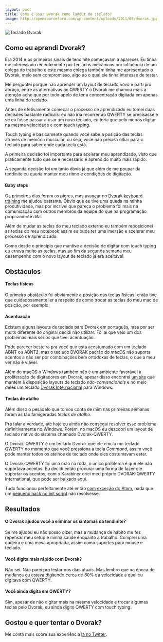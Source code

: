 ```yaml
---
layout: post
title: Como é usar Dvorak como layout de teclado?
image: http://opensourceforu.com/wp-content/uploads/2011/07/dvorak.jpg
---
```


![Teclado Dvorak](http://opensourceforu.com/wp-content/uploads/2011/07/dvorak.jpg)

## Como eu aprendi Dvorak?

Era 2014 e os primeiros sinais de tendinite começavam a aparecer. Eu tinha me interessado recentemente por teclados mecânicos por influência de um colega do trabalho e este mesmo colega também tinha me apresentado o Dvorak, meio sem compromisso, algo ao o qual ele tinha interesse de testar.

Me perguntei porque não aprender um layout de teclado novo e parti pro abraço, entre as alternativas ao QWERTY o Dvorak me chamou mais a atenção acho que por todo apelo de ter a concentração digitada em apenas uma linha do teclado.

Antes de efetivamente começar o processo de aprendizado eu tomei  duas decisões bastante radicais: eu não iria recorrer ao QWERTY se precisasse e se eu fosse passar a usar um novo teclado, eu teria que pelo menos digitar na mesma velocidade e com touch typing.

Touch typing é basicamente quando você sabe a posição das teclas através de memória muscular, ou seja, você não precisa olhar para o teclado para saber onde cada tecla está.

A primeira decisão foi importante para acelerar meu aprendizado, visto que praticamente tudo que se é necessário é aprendido muito mais rápido.

A segunda decisão foi um tanto óbvia já que além de me poupar da tendinite eu queria manter meu ritmo e condições de digitação.

#### Baby steps

Os primeiros dias foram os piores, mas avançar no [Dvorak keyboard training](https://learn.dvorak.nl/) me ajudou bastante. Óbvio que eu tive uma queda na minha produtividade, mas por incrível que pareça o problema foi mais na comunicação com outros membros da equipe do que na programação propriamente dita.

Além de mudar as teclas do meu teclado externo eu também reposicionei as teclas do meu notebook assim eu pude ter uma imersão e acelerar meu processo de aprendizado.

Como desde o princípio que mantive a decisão de digitar com touch typing eu errava muito as teclas, mas ao fim da segunda semana meu desempenho com o novo layout de teclado já era aceitável.

## Obstáculos

#### Teclas físicas

O primeiro obstáculo foi obviamente a posição das teclas físicas, então tive que cuidadosamente ler a respeito de como trocar as teclas do meu mac de posição, por exemplo.

#### Acentuação

Existem alguns layouts de teclado para Dvorak em português, mas por ser muito diferente do original decidi não utilizar. Foi aí que veio um dos problemas mais sérios que tive: acentuação.

Pode parecer besteira pra você que está acostumado com um teclado ABNT ou ABNT2, mas o teclado DVORAK padrão do macOS não suporta acentos a não ser por combinações bem ortodoxas de teclas, o que a meu ver não é viável.

Além do macOS o Windows também não é um ambiente favorável à proliferação de digitadores em Dvorak, apesar disso encontrei [um site](http://keyboards.jargon-file.org/) que mantém à disposição layouts de teclado *não-convencionais* e no meio deles um teclado [Dvorak Internacional](http://keyboards.jargon-file.org/usdvint.zip) para Windows.

#### Teclas de atalho

Além disso o pesadelo que tomou conta de mim nas primeiras semanas foram as tão famigeradas *teclas de atalho*.

Pra falar a verdade, até hoje eu ainda não consegui resolver esse problema definitivamente no Windows. Porém, no macOS eu descobri um layout de teclado nativo do sistema chamado Dvorak-QWERTY.

O Dvorak-QWERTY é um teclado Dvorak que ele emula um teclado QWERTY no momento que você pressiona a tecla *Command*, assim você pode manter todos os atalhos de teclado onde eles costumavam estar.

O Dvorak-QWERTY foi uma mão na roda, o único problema é que ele não suportava acentos. Eu decidi então procurar uma forma de fazer ele suportar os acentos, com o Karabiner criei meu próprio DVORAK-QWERTY International, que pode ser [baixado aqui](https://www.dropbox.com/s/jpfa9hkmmfbhqzh/Dvorak%20QWERTY%20dead%20keys.keylayout?dl=0).

Tudo funcionou perfeitamente até então [com exceção do Atom](https://github.com/atom/atom-keymap/issues/225), nada que um [pequeno hack no init script](https://gist.github.com/sergiovilar/772f9bb39d0cc46b35e4eaacb389d736) não resolvesse.

## Resultados

#### O Dvorak ajudou você a eliminar os sintomas da tendinite?

Se me ajudou eu não posso dizer, mas a mudança de hábito me fez repensar meu setup e minha saúde enquanto a trabalho. Comprei uma cadeira e uma mesa apropriada, assim como suportes para mouse e teclado.

#### Você digita mais rápido com Dvorak?

Não sei. Não parei pra testar nos dias atuais. Mas lembro que na época de mudança eu estava digitando cerca de 80% da velocidade a qual eu digitava com QWERTY.

#### Você ainda digita em QWERTY?

Sim, apesar de não digitar mais na mesma velocidade e trocar algumas teclas pelo Dvorak, eu ainda digito QWERTY com touch typing.

## Gostou e quer tentar o Dvorak?

Me conta mais sobre sua experiência [lá no Twitter](https://twitter.com/intent/tweet?screen_name=feelsen).
